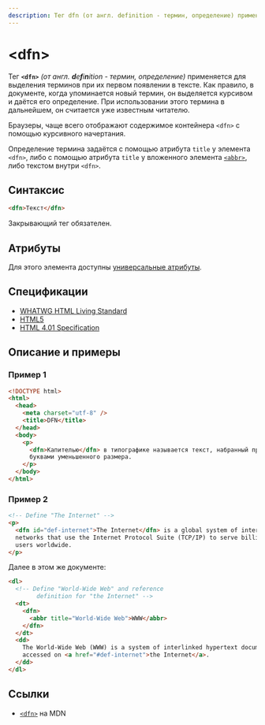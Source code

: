 ```yaml
---
description: Тег dfn (от англ. definition - термин, определение) применяется для выделения терминов при их первом появлении в тексте
---
```


# &lt;dfn&gt;

Тег **`<dfn>`** _(от англ. **d**e**f**i**n**ition - термин, определение)_ применяется для выделения терминов при их первом появлении в тексте. Как правило, в документе, когда упоминается новый термин, он выделяется курсивом и даётся его определение. При использовании этого термина в дальнейшем, он считается уже известным читателю.

Браузеры, чаще всего отображают содержимое контейнера `<dfn>` с помощью курсивного начертания.

Определение термина задаётся с помощью атрибута `title` у элемента `<dfn>`, либо с помощью атрибута `title` у вложенного элемента [`<abbr>`](abbr.md), либо текстом внутри `<dfn>`.

## Синтаксис

```html
<dfn>Текст</dfn>
```

Закрывающий тег обязателен.

## Атрибуты

Для этого элемента доступны [универсальные атрибуты](uni-attr.md).

## Спецификации

- [WHATWG HTML Living Standard](https://html.spec.whatwg.org/multipage/semantics.html#the-dfn-element)
- [HTML5](http://www.w3.org/TR/html5/text-level-semantics.html#the-dfn-element)
- [HTML 4.01 Specification](http://www.w3.org/TR/html401/struct/text.html#h-9.2.1)

## Описание и примеры

### Пример 1

```html
<!DOCTYPE html>
<html>
  <head>
    <meta charset="utf-8" />
    <title>DFN</title>
  </head>
  <body>
    <p>
      <dfn>Капителью</dfn> в типографике называется текст, набранный прописными
      буквами уменьшенного размера.
    </p>
  </body>
</html>
```

### Пример 2

```html
<!-- Define "The Internet" -->
<p>
  <dfn id="def-internet">The Internet</dfn> is a global system of interconnected
  networks that use the Internet Protocol Suite (TCP/IP) to serve billions of
  users worldwide.
</p>
```

Далее в этом же документе:

```html
<dl>
  <!-- Define "World-Wide Web" and reference
		definition for "the Internet" -->
  <dt>
    <dfn>
      <abbr title="World-Wide Web">WWW</abbr>
    </dfn>
  </dt>
  <dd>
    The World-Wide Web (WWW) is a system of interlinked hypertext documents
    accessed on <a href="#def-internet">the Internet</a>.
  </dd>
</dl>
```

## Ссылки

- [`<dfn>`](https://developer.mozilla.org/ru/docs/Web/HTML/Element/dfn) на MDN
